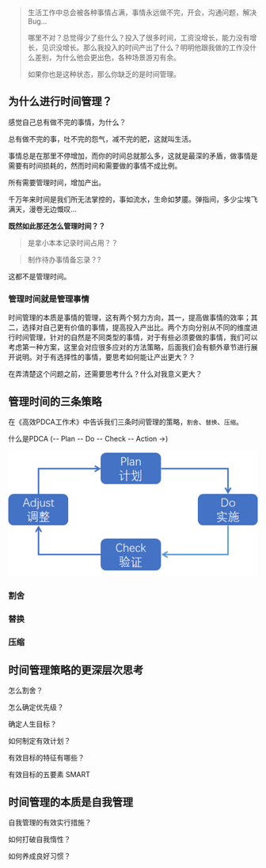 > 生活工作中总会被各种事情占满，事情永远做不完，开会，沟通问题，解决Bug...   
>
> 哪里不对？总觉得少了些什么？投入了很多时间，工资没增长，能力没有增长，见识没增长。那么我投入的时间产出了什么？明明他跟我做的工作没什么差别，为什么他会更出色，各种场景游刃有余。
>
> 如果你也是这种状态，那么你缺乏的是时间管理。



## 为什么进行时间管理？

感觉自己总有做不完的事情，为什么？

总有做不完的事，吐不完的怨气，减不完的肥，这就叫生活。

事情总是在那里不停增加，而你的时间总就那么多，这就是最深的矛盾，做事情是需要有时间损耗的，然而时间和需要做的事情不成比例。

所有需要管理时间，增加产出。

千万年来时间是我们所无法掌控的，事如流水，生命如梦靥。弹指间，多少尘埃飞满天，漫卷无边慨叹...

**既然如此那还怎么管理时间？？**

> 是拿小本本记录时间占用？？

> 制作待办事情备忘录？?



这都不是管理时间。



### 管理时间就是管理事情

时间管理的本质是事情的管理，这有两个努力方向，其一，提高做事情的效率；其二，选择对自己更有价值的事情，提高投入产出比。两个方向分别从不同的维度进行时间管理，针对的自然是不同类型的事情，对于有些必须要做的事情，我们可以考虑第一种方案，这里会对应很多应对的方法策略，后面我们会有额外章节进行展开说明。对于有选择性的事情，要思考如何能让产出更大？？

在弄清楚这个问题之前，还需要思考什么？什么对我意义更大？



## 管理时间的三条策略

在《高效PDCA工作术》中告诉我们三条时间管理的策略，`割舍`、`替换`、`压缩`。

什么是PDCA   (-- Plan  -- Do -- Check -- Action ->)

![pdca](image\PDCA内容.png)



### 割舍

### 替换

### 压缩





## 时间管理策略的更深层次思考

怎么割舍？

怎么确定优先级？

确定人生目标？

如何制定有效计划？

有效目标的特征有哪些？

有效目标的五要素 SMART









## 时间管理的本质是自我管理

自我管理的有效实行措施？

如何打破自我惰性？

如何养成良好习惯？





























